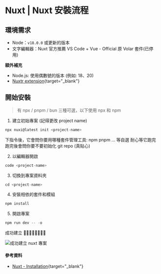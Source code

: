 # Nuxt | Nuxt 安裝流程
## 環境需求
* Node：`v18.0.0` 或更新的版本
* 文字編輯器：Nuxt 官方推薦 VS Code + ​Vue - Official 原 Volar 套件(已停用)

**額外補充**

* Node.js: 使用偶數號的版本 (例如: 18、20)
* [Nuxtr extension](https://marketplace.visualstudio.com/items?itemName=Nuxtr.nuxtr-vscode){target="_blank"}

## 開始安裝
> 有 npx / pnpm / bun 三種可選，以下使用 npx 和 npm

1. 建立初始專案 (記得更改 project name)
```js
npx nuxi@latest init <project-name>
```

下指令後，它會問你要用哪種套件管理工具: npm pnpm ... 等自選
耐心等它跑完
跑完後會問你要不要初始化 git repo (真貼心)

2. 以編輯器開啟
```js
code <project-name>
```

3. 切換到專案資料夾
```js
cd <project-name>
```
4. 安裝相依的套件和模組
```js
npm install
```
5. 開啟專案
```js
npm run dev -- -o
```

成功建立 👏🏻👏🏻👏🏻👏🏻

![成功建立 nuxt 專案](/images/install-nuxt.png)

#### 參考資料
* [Nuxt - Installation](https://nuxt.com/docs/getting-started/installation#prerequisites){target="_blank"}
